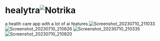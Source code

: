# healytra![Notrika](https://github.com/mayankcodezzz/healytra/assets/87845012/17d8f732-4ae3-4b3d-8f52-315f3201e385)

a health care app with a lot of ai features 
![Screenshot_20230710_211033](https://github.com/mayankcodezzz/healytra/assets/87845012/c9d3ef72-0ea5-47ef-abb8-da113d50d16b)
![Screenshot_20230710_210826](https://github.com/mayankcodezzz/healytra/assets/87845012/745bb1dd-9a81-4a16-a4df-0b860ee411bf)
![Screenshot_20230710_210335](https://github.com/mayankcodezzz/healytra/assets/87845012/d2156117-6336-41c8-913a-4c027b308b75)
![Screenshot_20230710_210820](https://github.com/mayankcodezzz/healytra/assets/87845012/0e3d62b2-bdeb-45aa-a743-185002d5059b)
